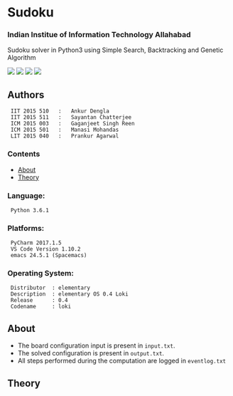 # Sudoku
### Indian Institue of Information Technology Allahabad
Sudoku solver in Python3 using Simple Search, Backtracking and Genetic Algorithm

<img src="https://img.shields.io/badge/language-Python3-brightgreen.svg"/>
<img src="https://img.shields.io/badge/PyCharm-2017.1.5-orange.svg"/>
<img src="https://img.shields.io/badge/VS-Code-1.10.2-blue.svg"/>
<img src="https://img.shields.io/badge/emacs-24.5.1-red.svg"/>

## Authors

```
 IIT 2015 510   :	Ankur Dengla
 IIT 2015 511   :	Sayantan Chatterjee
 ICM 2015 003   :	Gaganjeet Singh Reen
 ICM 2015 501   :	Manasi Mohandas
 LIT 2015 040   :	Prankur Agarwal
```

### Contents
* [About](#about)
* [Theory](#theory)

### Language:

```
 Python 3.6.1
```

### Platforms:

```
 PyCharm 2017.1.5
 VS Code Version 1.10.2
 emacs 24.5.1 (Spacemacs)
```

### Operating System:

```
 Distributor  :	elementary
 Description  :	elementary OS 0.4 Loki
 Release      :	0.4
 Codename     :	loki
```

## About

* The board configuration input is present in `input.txt`.
* The solved configuration is present in `output.txt`.
* All steps performed during the computation are logged in `eventlog.txt`

## Theory

